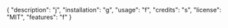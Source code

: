 {
	"description": "j",
	"installation": "g",
	"usage": "f",
	"credits": "s",
	"license": "MIT",
	"features": "f"
}